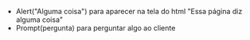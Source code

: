 - Alert("Alguma coisa") para aparecer na tela do html "Essa página diz alguma coisa"
- Prompt(pergunta) para perguntar algo ao cliente